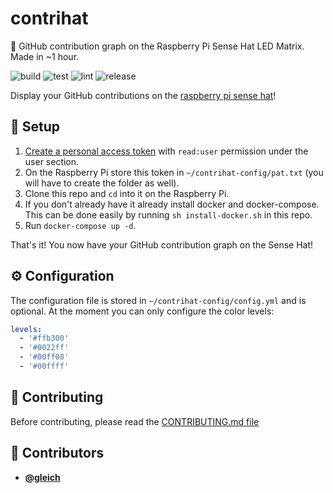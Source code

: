 <!-- DO NOT REMOVE - contributor_list:data:start:["gleich"]:end -->

# contrihat

🥧 GitHub contribution graph on the Raspberry Pi Sense Hat LED Matrix. Made in ~1 hour.

![build](https://github.com/gleich/contrihat/workflows/build/badge.svg)
![test](https://github.com/gleich/contrihat/workflows/test/badge.svg)
![lint](https://github.com/gleich/contrihat/workflows/lint/badge.svg)
![release](https://github.com/gleich/contrihat/workflows/release/badge.svg)

Display your GitHub contributions on the [raspberry pi sense hat](https://www.raspberrypi.org/products/sense-hat/)!

## 🚀 Setup

1. [Create a personal access token](https://github.com/settings/tokens/new) with `read:user` permission under the user section.
2. On the Raspberry Pi store this token in `~/contrihat-config/pat.txt` (you will have to create the folder as well).
3. Clone this repo and `cd` into it on the Raspberry Pi.
4. If you don't already have it already install docker and docker-compose. This can be done easily by running `sh install-docker.sh` in this repo.
5. Run `docker-compose up -d`.

That's it! You now have your GitHub contribution graph on the Sense Hat!

## ⚙️ Configuration

The configuration file is stored in `~/contrihat-config/config.yml` and is optional. At the moment you can only configure the color levels:

```yaml
levels:
  - '#ffb300'
  - '#0022ff'
  - '#00ff08'
  - '#00ffff'
```

## 🙌 Contributing

Before contributing, please read the [CONTRIBUTING.md file](https://github.com/gleich/contrihat/blob/master/CONTRIBUTING.md)

<!-- DO NOT REMOVE - contributor_list:start -->

## 👥 Contributors

- **[@gleich](https://github.com/gleich)**

<!-- DO NOT REMOVE - contributor_list:end -->
